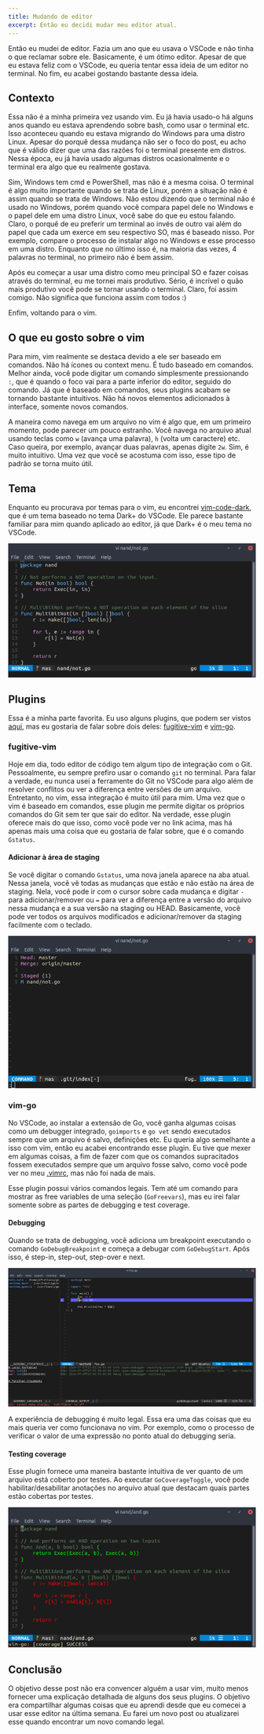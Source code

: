 ```yaml
---
title: Mudando de editor
excerpt: Então eu decidi mudar meu editor atual.
---
```

Então eu mudei de editor. Fazia um ano que eu usava o VSCode e não tinha o que reclamar sobre ele. Basicamente, é um ótimo editor. Apesar de que eu estava feliz com o VSCode, eu queria tentar essa ideia de um editor no terminal. No fim, eu acabei gostando bastante dessa ideia.

## Contexto
Essa não é a minha primeira vez usando vim. Eu já havia usado-o há alguns anos quando eu estava aprendendo sobre bash, como usar o terminal etc. Isso aconteceu quando eu estava migrando do Windows para uma distro Linux. Apesar do porquê dessa mudança não ser o foco do post, eu acho que é válido dizer que uma das razões foi o terminal presente em distros. Nessa época, eu já havia usado algumas distros ocasionalmente e o terminal era algo que eu realmente gostava.

Sim, Windows tem cmd e PowerShell, mas não é a mesma coisa. O terminal é algo muito importante quando se trata de Linux, porém a situação não é assim quando se trata de Windows. Não estou dizendo que o terminal não é usado no Windows, porém quando você compara papel dele no Windows e o papel dele em uma distro Linux, você sabe do que eu estou falando. Claro, o porquê de eu preferir um terminal ao invés de outro vai além do papel que cada um exerce em seu respectivo SO, mas é baseado nisso. Por exemplo, compare o processo de instalar algo no Windows e esse processo em uma distro. Enquanto que no último isso é, na maioria das vezes, 4 palavras no terminal, no primeiro não é bem assim.

Após eu começar a usar uma distro como meu principal SO e fazer coisas através do terminal, eu me tornei mais produtivo. Sério, é incrível o quão mais produtivo você pode se tornar usando o terminal. Claro, foi assim comigo. Não significa que funciona assim com todos :)

Enfim, voltando para o vim.

## O que eu gosto sobre o vim
Para mim, vim realmente se destaca devido a ele ser baseado em comandos. Não há ícones ou context menu. É tudo baseado em comandos. Melhor ainda, você pode digitar um comando simplesmente pressionando `:`, que é quando o foco vai para a parte inferior do editor, seguido do comando. Já que é baseado em comandos, seus plugins acabam se tornando bastante intuitivos. Não há novos elementos adicionados à interface, somente novos comandos.

A maneira como navega em um arquivo no vim é algo que, em um primeiro momento, pode parecer um pouco estranho. Você navega no arquivo atual usando teclas como `w` (avança uma palavra), `h` (volta um caractere) etc. Caso queira, por exemplo, avançar duas palavras, apenas digite `2w`. Sim, é muito intuitivo. Uma vez que você se acostuma com isso, esse tipo de padrão se torna muito útil.

## Tema
Enquanto eu procurava por temas para o vim, eu encontrei [vim-code-dark](https://vimawesome.com/plugin/vim-code-dark), que é um tema baseado no tema Dark+ do VSCode. Ele parece bastante familiar para mim quando aplicado ao editor, já que Dark+ é o meu tema no VSCode.

![Tema vim-code-dark](vim-theme.png "Tema vim-code-dark")

## Plugins
Essa é a minha parte favorita. Eu uso alguns plugins, que podem ser vistos [aqui](https://github.com/efreitasn/config/blob/master/.vimrc), mas eu gostaria de falar sobre dois deles: [fugitive-vim](https://vimawesome.com/plugin/fugitive-vim) e [vim-go](https://vimawesome.com/plugin/vim-go).

### fugitive-vim
Hoje em dia, todo editor de código tem algum tipo de integração com o Git. Pessoalmente, eu sempre prefiro usar o comando `git` no terminal. Para falar a verdade, eu nunca usei a ferramente do Git no VSCode para algo além de resolver conflitos ou ver a diferença entre versões de um arquivo. Entretanto, no vim, essa integração é muito útil para mim. Uma vez que o vim é baseado em comandos, esse plugin me permite digitar os próprios comandos do Git sem ter que sair do editor. Na verdade, esse plugin oferece mais do que isso, como você pode ver no link acima, mas há apenas mais uma coisa que eu gostaria de falar sobre, que é o comando `Gstatus`.

#### Adicionar à área de staging
Se você digitar o comando `Gstatus`, uma nova janela aparece na aba atual. Nessa janela, você vê todas as mudanças que estão e não estão na área de staging. Nela, você pode ir com o cursor sobre cada mudança e digitar `-` para adicionar/remover ou `=` para ver a diferença entre a versão do arquivo nessa mudança e a sua versão na staging ou HEAD. Basicamente, você pode ver todos os arquivos modificados e adicionar/remover da staging facilmente com o teclado.

![Janela do Gstatus](gstatus.png "Janela do Gstatus")

### vim-go
No VSCode, ao instalar a extensão de Go, você ganha algumas coisas como um debugger integrado, `goimports` e `go vet` sendo executados sempre que um arquivo é salvo, definições etc. Eu queria algo semelhante a isso com vim, então eu acabei encontrando esse plugin. Eu tive que mexer em algumas coisas, a fim de fazer com que os comandos supracitados fossem executados sempre que um arquivo fosse salvo, como você pode ver no meu [.vimrc](https://vimawesome.com/plugin/vim-go), mas não foi nada de mais.

Esse plugin possui vários comandos legais. Tem até um comando para mostrar as free variables de uma seleção (`GoFreevars`), mas eu irei falar somente sobre as partes de debugging e test coverage.

#### Debugging
Quando se trata de debugging, você adiciona um breakpoint executando o comando `GoDebugBreakpoint` e começa a debugar com `GoDebugStart`. Após isso, é step-in, step-out, step-over e next.

![Debugando um arquivo Go no vim](debugging-go.png "Debugando um arquivo Go no vim")

A experiência de debugging é muito legal. Essa era uma das coisas que eu mais queria ver como funcionava no vim. Por exemplo, como o processo de verificar o valor de uma expressão no ponto atual do debugging seria.

#### Testing coverage
Esse plugin fornece uma maneira bastante intuitiva de ver quanto de um arquivo está coberto por testes. Ao executar `GoCoverageToggle`, você pode habilitar/desabilitar anotações no arquivo atual que destacam quais partes estão cobertas por testes.

![Test coverage em um arquivo Go](coverage-go.png "Test coverage em um arquivo Go")

## Conclusão
O objetivo desse post não era convencer alguém a usar vim, muito menos fornecer uma explicação detalhada de alguns dos seus plugins. O objetivo era compartilhar algumas coisas que eu aprendi desde que eu comecei a usar esse editor na última semana. Eu farei um novo post ou atualizarei esse quando encontrar um novo comando legal.